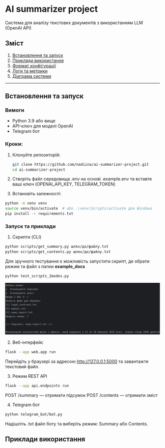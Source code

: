 # AI summarizer project
Система для аналізу текстових документів з використанням LLM (OpenAI API)

## Зміст
1. [Встановлення та запуск](#встановлення-та-запуск)
2. [Приклади використання](#приклади-використання)
3. [Формат конфігурації](#формат-конфігурації)
4. [Логи та метрики](#логи-та-метрики)
5. [Діаграма системи](#діаграма-системи)

---

## Встановлення та запуск

### Вимоги
- Python 3.9 або вище
- API-ключ для моделі OpenAI 
- Telegram бот 

### Кроки:
1. Клонуйте репозиторій:
   ```bash
   git clone https://github.com/nadiina/ai-summarizer-project.git
   cd ai-summarizer-project
    ```
2. Створіть файл середовища .env на основі .example.env та вставте ваші ключ (OPENAI_API_KEY, TELEGRAM_TOKEN)
   
3. Встановіть залежності:
```bash
python -m venv venv
source venv/bin/activate  # або .\venv\Scripts\activate для Windows
pip install -r requirements.txt
```

### Запуск та приклади

1. Скрипти (CLI)
```bash
python scripts/get_summary.py шлях/до/файлу.txt
python scripts/get_contents.py шлях/до/файлу.txt
```
Для зручного тестування є можливість запустити скрипт, де обрати режим та файл з папки __example_docs__

```bash
python test_scripts_2modes.py
```
![img_1.png](img_1.png)

2. Веб-інтерфейс
```bash
flask --app web.app run
```
Перейдіть у браузері за адресою http://127.0.0.1:5000 та завантажте текстовий файл.

3. Режим REST API
```bash
flask --app api.endpoints run
```
POST /summary — отримати підсумок
POST /contents — отримати зміст

4. Telegram бот
```bash
python telegram_bot/bot.py
```
Надішліть .txt файл боту та виберіть режим: Summary або Contents.

## Приклади використання




